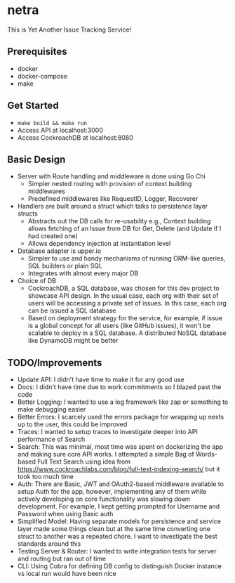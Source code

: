 # netra
This is Yet Another Issue Tracking Service!

## Prerequisites
- docker
- docker-compose
- make
## Get Started
- `make build && make run`
- Access API at localhost:3000
- Access CockroachDB at localhost:8080

## Basic Design
- Server with Route handling and middleware is done using Go Chi
  - Simpler nested routing with provision of context building middlewares
  - Predefined middlewares like RequestID, Logger, Recoverer
- Handlers are built around a struct which talks to persistence layer structs
  - Abstracts out the DB calls for re-usability e.g., Context building allows fetching of an Issue from DB for Get, Delete (and Update if I had created one)
  - Allows dependency injection at instantiation level
- Database adapter is upper.io
  - Simpler to use and handy mechanisms of running ORM-like queries, SQL builders or plain SQL
  - Integrates with almost every major DB
- Choice of DB
  - CockroachDB, a SQL database, was chosen for this dev project to showcase API design. In the usual case, each org with their set of users will be accessing a private set of issues. In this case, each org can be issued a SQL database
  - Based on deployment strategy for the service, for example, if issue is a global concept for all users (like GitHub issues), it won't be scalable to deploy in a SQL database. A distributed NoSQL database like DynamoDB might be better  
## TODO/Improvements
- Update API: I didn't have time to make it for any good use
- Docs: I didn't have time due to work commitments so I blazed past the code
- Better Logging: I wanted to use a log framework like zap or something to make debugging easier
- Better Errors: I scarcely used the errors package for wrapping up nests up to the user, this could be improved
- Traces: I wanted to setup traces to investigate deeper into API performance of Search
- Search: This was minimal, most time was spent on dockerizing the app and making sure core API works. I attempted a simple Bag of Words-based Full Text Search using idea from https://www.cockroachlabs.com/blog/full-text-indexing-search/ but it took too much time
- Auth: There are Basic, JWT and OAuth2-based middleware available to setup Auth for the app, however, implementing any of them while actively developing on core functionality was slowing down development. For example, I kept getting prompted for Username and Password when using Basic auth
- Simplified Model: Having separate models for persistence and service layer made some things clean but at the same time converting one struct to another was a repeated chore. I want to investigate the best standards around this
- Testing Server & Router: I wanted to write integration tests for server and routing but ran out of time
- CLI: Using Cobra for defining DB config to distinguish Docker instance vs local run would have been nice
